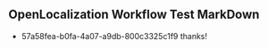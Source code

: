 ## OpenLocalization Workflow Test MarkDown
* 57a58fea-b0fa-4a07-a9db-800c3325c1f9 thanks!

<!--HONumber=Sep16_HO1-->


